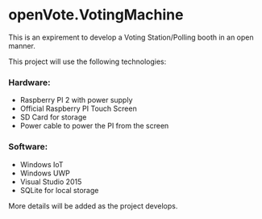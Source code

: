 # openVote.VotingMachine

This is an expirement to develop a Voting Station/Polling booth in an open manner.

This project will use the following technologies:

### Hardware:

* Raspberry PI 2 with power supply
* Official Raspberry PI Touch Screen
* SD Card for storage
* Power cable to power the PI from the screen

### Software:

* Windows IoT
* Windows UWP
* Visual Studio 2015
* SQLite for local storage


More details will be added as the project develops.
